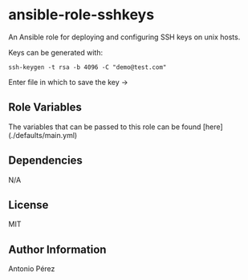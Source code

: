 # ansible-role-sshkeys

An Ansible role for deploying and configuring SSH keys on unix hosts.

Keys can be generated with:

`ssh-keygen -t rsa -b 4096 -C "demo@test.com"`


Enter file in which to save the key ->


Role Variables
--------------

The variables that can be passed to this role can be found [here] (./defaults/main.yml)

Dependencies
------------

N/A

License
-------

MIT

Author Information
------------------

Antonio Pérez
